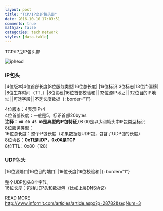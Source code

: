 ```yaml
---
layout: post
title: "TCP/IP之IP包头部"
date: 2016-10-10 17:03:51
comments: true
mathjax: false
categories: tech network
styles: [data-table]
---
```


TCP/IP之IP包头部

<!--more-->


![iphead](http://www.informit.com/content/images/chap3_0672323516/elementLinks/03table02.gif)


### IP包头


|4位版本|4位首部长度|8位服务类型|16位总长度|
|16位标识|3位标志|13位片偏移|
|8位生存时间（TTL）|8位协议|16位首部校验和|
|32位源IP地址|
|32位目的IP地址|
|可选字段|
|不定长度数据|
{: border="1"}


4位版本：4表示IPv4  
4位首部长度：一般是5，标识首部20bytes  
**注释： `08 00 45 00`是典型的IP包特征**,08 00是以太网帧头中IP包类型标识  
8位服务类型：  
16位总长度：整个IP包长度（如果数据是UDP包，包含了UDP包的长度）  
8位协议：**0x11是UDP，0x06是TCP**  
8位TTL：0x80（128）


### UDP包头


|16位源端口|16位目的端口|
|16位长度|16位校验和|
{: border="1"}


整个UDP包头8个字节。  
16位长度：包括UDP头和数据包（比如上层DNS协议）


READ MORE  
<http://www.informit.com/articles/article.aspx?p=28782&seqNum=3>


